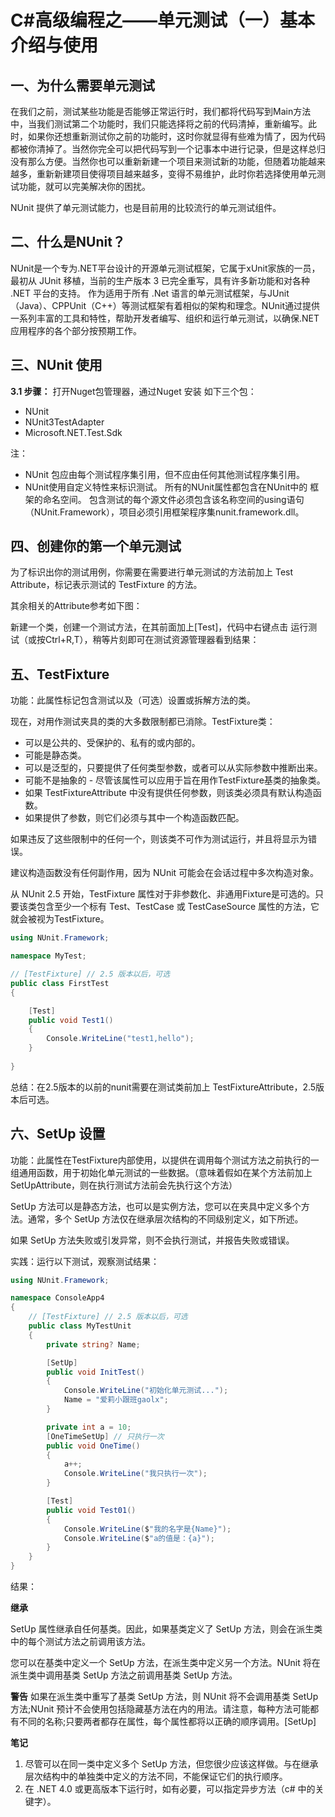# C#高级编程之——单元测试（一）基本介绍与使用

## 一、为什么需要单元测试

在我们之前，测试某些功能是否能够正常运行时，我们都将代码写到Main方法中，当我们测试第二个功能时，我们只能选择将之前的代码清掉，重新编写。此时，如果你还想重新测试你之前的功能时，这时你就显得有些难为情了，因为代码都被你清掉了。当然你完全可以把代码写到一个记事本中进行记录，但是这样总归没有那么方便。当然你也可以重新新建一个项目来测试新的功能，但随着功能越来越多，重新新建项目使得项目越来越多，变得不易维护，此时你若选择使用单元测试功能，就可以完美解决你的困扰。

NUnit 提供了单元测试能力，也是目前用的比较流行的单元测试组件。

## 二、什么是NUnit？

NUnit是一个专为.NET平台设计的开源单元测试框架，它属于xUnit家族的一员，最初从 JUnit 移植，当前的生产版本 3 已完全重写，具有许多新功能和对各种 .NET 平台的支持。
作为适用于所有 .Net 语言的单元测试框架，与JUnit（Java）、CPPUnit（C++）等测试框架有着相似的架构和理念。NUnit通过提供一系列丰富的工具和特性，帮助开发者编写、组织和运行单元测试，以确保.NET应用程序的各个部分按预期工作。

## 三、NUnit 使用

**3.1 步骤：**
打开Nuget包管理器，通过Nuget 安装 如下三个包：

- NUnit
- NUnit3TestAdapter
- Microsoft.NET.Test.Sdk

注：

- NUnit 包应由每个测试程序集引用，但不应由任何其他测试程序集引用。
- NUnit使用自定义特性来标识测试。 所有的NUnit属性都包含在NUnit中的 框架的命名空间。 包含测试的每个源文件必须包含该名称空间的using语句（NUnit.Framework），项目必须引用框架程序集nunit.framework.dll。

## 四、创建你的第一个单元测试

为了标识出你的测试用例，你需要在需要进行单元测试的方法前加上 Test Attribute，标记表示测试的 TestFixture 的方法。

其余相关的Attribute参考如下图：

新建一个类，创建一个测试方法，在其前面加上[Test]，代码中右键点击 运行测试（或按Ctrl+R,T），稍等片刻即可在测试资源管理器看到结果：

## 五、TestFixture

功能：此属性标记包含测试以及（可选）设置或拆解方法的类。

现在，对用作测试夹具的类的大多数限制都已消除。TestFixture类：

- 可以是公共的、受保护的、私有的或内部的。
- 可能是静态类。
- 可以是泛型的，只要提供了任何类型参数，或者可以从实际参数中推断出来。
- 可能不是抽象的 - 尽管该属性可以应用于旨在用作TestFixture基类的抽象类。
- 如果 TestFixtureAttribute 中没有提供任何参数，则该类必须具有默认构造函数。
- 如果提供了参数，则它们必须与其中一个构造函数匹配。

如果违反了这些限制中的任何一个，则该类不可作为测试运行，并且将显示为错误。

建议构造函数没有任何副作用，因为 NUnit 可能会在会话过程中多次构造对象。

从 NUnit 2.5 开始，TestFixture 属性对于非参数化、非通用Fixture是可选的。只要该类包含至少一个标有 Test、TestCase 或 TestCaseSource 属性的方法，它就会被视为TestFixture。

```csharp
using NUnit.Framework;

namespace MyTest;

// [TestFixture] // 2.5 版本以后，可选
public class FirstTest
{

    [Test]
    public void Test1()
    {
        Console.WriteLine("test1,hello");
    }
    
}
```

总结：在2.5版本的以前的nunit需要在测试类前加上 TestFixtureAttribute，2.5版本后可选。

## 六、SetUp 设置

功能：此属性在TestFixture内部使用，以提供在调用每个测试方法之前执行的一组通用函数，用于初始化单元测试的一些数据。（意味着假如在某个方法前加上SetUpAttribute，则在执行测试方法前会先执行这个方法）

SetUp 方法可以是静态方法，也可以是实例方法，您可以在夹具中定义多个方法。通常，多个 SetUp 方法仅在继承层次结构的不同级别定义，如下所述。

如果 SetUp 方法失败或引发异常，则不会执行测试，并报告失败或错误。

实践：运行以下测试，观察测试结果：

```csharp
using NUnit.Framework;

namespace ConsoleApp4
{
    // [TestFixture] // 2.5 版本以后，可选
    public class MyTestUnit
    {
        private string? Name;

        [SetUp]
        public void InitTest()
        {
            Console.WriteLine("初始化单元测试...");
            Name = "爱莉小跟班gaolx";
        }

        private int a = 10;
        [OneTimeSetUp] // 只执行一次
        public void OneTime()
        {
            a++;
            Console.WriteLine("我只执行一次");
        }

        [Test]
        public void Test01()
        {
            Console.WriteLine($"我的名字是{Name}");
            Console.WriteLine($"a的值是：{a}");
        }
    }
}

```

结果：

**继承**  

SetUp 属性继承自任何基类。因此，如果基类定义了 SetUp 方法，则会在派生类中的每个测试方法之前调用该方法。

您可以在基类中定义一个 SetUp 方法，在派生类中定义另一个方法。NUnit 将在派生类中调用基类 SetUp 方法之前调用基类 SetUp 方法。

**警告**
如果在派生类中重写了基类 SetUp 方法，则 NUnit 将不会调用基类 SetUp 方法;NUnit 预计不会使用包括隐藏基方法在内的用法。请注意，每种方法可能都有不同的名称;只要两者都存在属性，每个属性都将以正确的顺序调用。[SetUp]

**笔记**  

1. 尽管可以在同一类中定义多个 SetUp 方法，但您很少应该这样做。与在继承层次结构中的单独类中定义的方法不同，不能保证它们的执行顺序。
2. 在 .NET 4.0 或更高版本下运行时，如有必要，可以指定异步方法（c# 中的关键字）。
